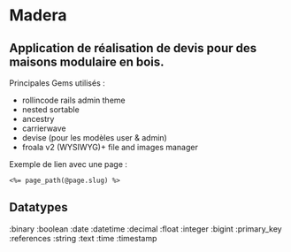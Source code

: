 Madera
======

## Application de réalisation de devis pour des maisons modulaire en bois.

Principales Gems utilisés :

- rollincode rails admin theme
- nested sortable
- ancestry
- carrierwave
- devise (pour les modèles user & admin)
- froala v2 (WYSIWYG)+ file and images manager


Exemple de lien avec une page :

```erb
<%= page_path(@page.slug) %>
```


## Datatypes
:binary
:boolean
:date
:datetime
:decimal
:float
:integer
:bigint
:primary_key
:references
:string
:text
:time
:timestamp
